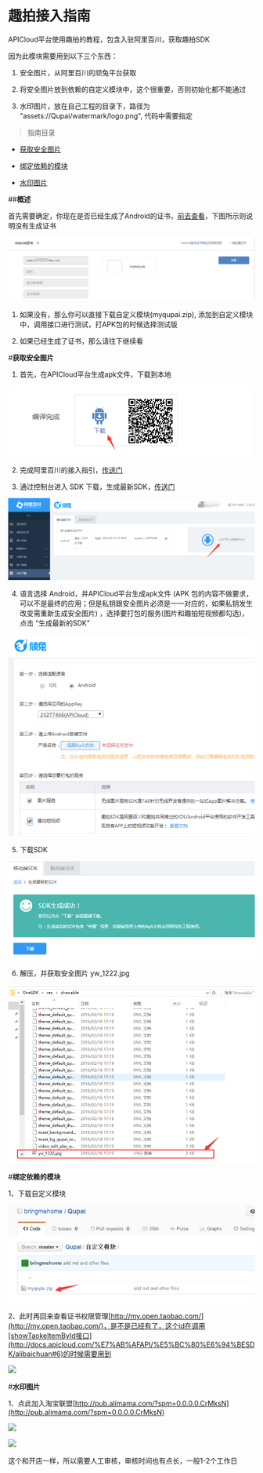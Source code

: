 # 趣拍接入指南
APICloud平台使用趣拍的教程，包含入驻阿里百川，获取趣拍SDK

因为此模块需要用到以下三个东西：

1. 安全图片，从阿里百川的顽兔平台获取

2. 将安全图片放到依赖的自定义模块中，这个很重要，否则初始化都不能通过

3. 水印图片，放在自己工程的目录下，路径为 "assets://Qupai/watermark/logo.png", 代码中需要指定

>指南目录

* [获取安全图片](#获取安全图片)

* [绑定依赖的模块](#绑定依赖的模块)

* [水印图片](#水印图片)


##**概述**

首先需要确定，你现在是否已经生成了Android的证书，[前去查看](http://www.apicloud.com/certificate)，下图所示则说明没有生成证书

![](./img/zs.jpg)

1. 如果没有，那么你可以直接下载自定义模块(myqupai.zip), 添加到自定义模块中，调用接口进行测试，打APK包的时候选择测试版

2. 如果已经生成了证书，那么请往下继续看


#**获取安全图片**<div id="获取安全图片"></div>

1. 首先，在APICloud平台生成apk文件，下载到本地

![](./img/apk.png)

2. 完成阿里百川的接入指引，[传送门](http://baichuan.taobao.com/doc2/detail?spm=0.0.0.0.Ic4eyn&treeId=38&articleId=102761&docType=1)

3. 通过控制台进入 SDK 下载，生成最新SDK，[传送门](http://wantu.taobao.com/sdk/index.htm?spm=a312x.7754881.0.0.HYWRNF#/mobile)

![](./img/sdkxz.png)

4. 语言选择 Android，并APICloud平台生成apk文件 (APK 包的内容不做要求，可以不是最终的应用；但是私钥跟安全图片必须是一一对应的，如果私钥发生改变需重新生成安全图片) ，选择要打包的服务(图片和趣拍短视频都勾选)，点击 “生成最新的SDK”

![](./img/dbfw.png)

5. 下载SDK

![](./img/xzsdk.png)

6. 解压，并获取安全图片 yw_1222.jpg

![](./img/yw12222.png)

#**绑定依赖的模块**<div id="绑定依赖的模块"></div>

1、下载自定义模块

![](./img/xzzdymk.png)

2、此时再回来查看证书权限管理[http://my.open.taobao.com/](http://my.open.taobao.com/)，是不是已经有了，这个id在调用[showTaokeItemById接口](http://docs.apicloud.com/%E7%AB%AFAPI/%E5%BC%80%E6%94%BESDK/alibaichuan#6)的时候需要用到

![](./img/08.png)


#**水印图片**<div id="水印图片"></div>

1、点此加入淘宝联盟[http://pub.alimama.com/?spm=0.0.0.0.CrMksN](http://pub.alimama.com/?spm=0.0.0.0.CrMksN)

![](./img/09.png)

![](./img/10.png)

这个和开店一样，所以需要人工审核，审核时间也有点长，一般1-2个工作日
